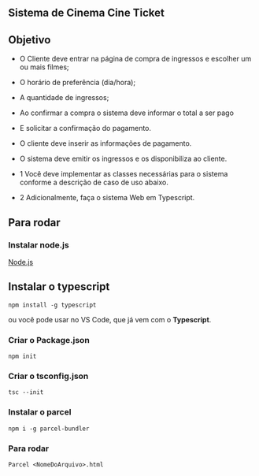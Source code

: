 ## Sistema de Cinema Cine Ticket
## Objetivo 

* O Cliente deve entrar na página de compra de ingressos e escolher um ou mais filmes;
* O horário de preferência (dia/hora);
* A quantidade de ingressos;
* Ao confirmar a compra o sistema deve informar o total a ser pago
* E solicitar a confirmação do pagamento. 
* O cliente deve inserir as informações de pagamento. 
* O sistema deve emitir os ingressos e os disponibiliza ao cliente.

* 1 Você deve implementar as classes necessárias para o sistema conforme a descrição de caso de uso abaixo.
* 2 Adicionalmente, faça o sistema Web em Typescript. 

## Para rodar

### Instalar node.js

[Node.js](https://nodejs.org/en/download/)

## Instalar o typescript 

```
npm install -g typescript
```
ou você pode usar no VS Code, que já vem com o **Typescript**.

### Criar o Package.json

```
npm init
```

### Criar o tsconfig.json

```
tsc --init
```

### Instalar o parcel

```
npm i -g parcel-bundler
```


### Para rodar 

```
Parcel <NomeDoArquivo>.html
